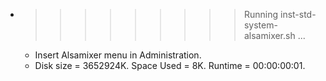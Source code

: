 * >>>>>>>>> Running inst-std-system-alsamixer.sh ...
  * Insert Alsamixer menu in Administration.
  * Disk size = 3652924K. Space Used = 8K. Runtime = 00:00:00:01.

